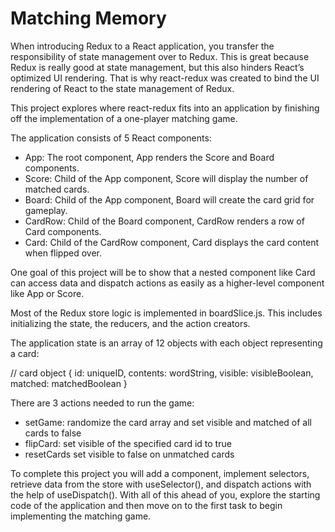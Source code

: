 # Matching Memory


When introducing Redux to a React application, you transfer the responsibility of state management over to Redux. This is great because Redux is really good at state management, but this also hinders React’s optimized UI rendering. That is why react-redux was created to bind the UI rendering of React to the state management of Redux.

This project explores where react-redux fits into an application by finishing off the implementation of a one-player matching game.

The application consists of 5 React components:

- App: The root component, App renders the Score and Board components.
- Score: Child of the App component, Score will display the number of matched cards.
- Board: Child of the App component, Board will create the card grid for gameplay.
- CardRow: Child of the Board component, CardRow renders a row of Card components.
- Card: Child of the CardRow component, Card displays the card content when flipped over.

One goal of this project will be to show that a nested component like Card can access data and dispatch actions as easily as a higher-level component like App or Score.

Most of the Redux store logic is implemented in boardSlice.js. This includes initializing the state, the reducers, and the action creators.

The application state is an array of 12 objects with each object representing a card:

// card object
{
  id: uniqueID, 
  contents: wordString, 
  visible: visibleBoolean, 
  matched: matchedBoolean
}


There are 3 actions needed to run the game:

- setGame: randomize the card array and set visible and matched of all cards to false
- flipCard: set visible of the specified card id to true
- resetCards set visible to false on unmatched cards

To complete this project you will add a <Provider /> component, implement selectors, retrieve data from the store with useSelector(), and dispatch actions with the help of useDispatch(). With all of this ahead of you, explore the starting code of the application and then move on to the first task to begin implementing the matching game.

